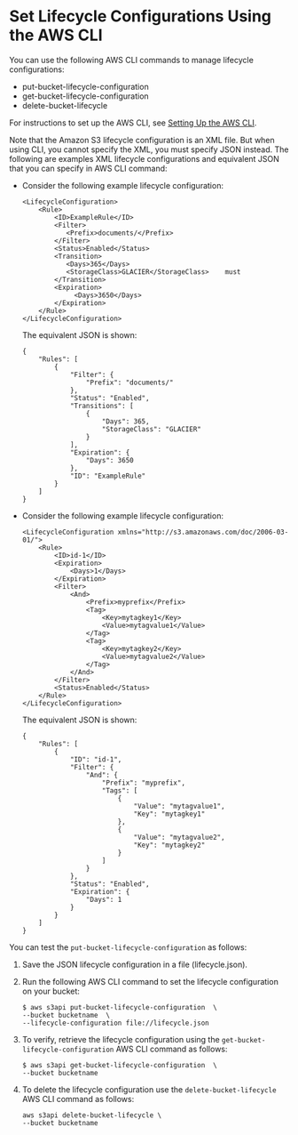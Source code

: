 # Set Lifecycle Configurations Using the AWS CLI<a name="set-lifecycle-cli"></a>

You can use the following AWS CLI commands to manage lifecycle configurations:
+ put\-bucket\-lifecycle\-configuration
+ get\-bucket\-lifecycle\-configuration
+ delete\-bucket\-lifecycle

For instructions to set up the AWS CLI, see [Setting Up the AWS CLI](setup-aws-cli.md)\.

Note that the Amazon S3 lifecycle configuration is an XML file\. But when using CLI, you cannot specify the XML, you must specify JSON instead\. The following are examples XML lifecycle configurations and equivalent JSON that you can specify in AWS CLI command:
+ Consider the following example lifecycle configuration:

  ```
  <LifecycleConfiguration>
      <Rule>
          <ID>ExampleRule</ID>
          <Filter>
             <Prefix>documents/</Prefix>
          </Filter>
          <Status>Enabled</Status>
          <Transition>        
             <Days>365</Days>        
             <StorageClass>GLACIER</StorageClass>    must   
          </Transition>    
          <Expiration>
               <Days>3650</Days>
          </Expiration>
      </Rule>
  </LifecycleConfiguration>
  ```

  The equivalent JSON is shown:

  ```
  {
      "Rules": [
          {
              "Filter": {
                  "Prefix": "documents/"
              },
              "Status": "Enabled",
              "Transitions": [
                  {
                      "Days": 365,
                      "StorageClass": "GLACIER"
                  }
              ],
              "Expiration": {
                  "Days": 3650
              },
              "ID": "ExampleRule"
          }
      ]
  }
  ```
+ Consider the following example lifecycle configuration:

  ```
  <LifecycleConfiguration xmlns="http://s3.amazonaws.com/doc/2006-03-01/">
      <Rule>
          <ID>id-1</ID>
          <Expiration>
              <Days>1</Days>
          </Expiration>
          <Filter>
              <And>
                  <Prefix>myprefix</Prefix>
                  <Tag>
                      <Key>mytagkey1</Key>
                      <Value>mytagvalue1</Value>
                  </Tag>
                  <Tag>
                      <Key>mytagkey2</Key>
                      <Value>mytagvalue2</Value>
                  </Tag>
              </And>
          </Filter>
          <Status>Enabled</Status>    
      </Rule>
  </LifecycleConfiguration>
  ```

  The equivalent JSON is shown:

  ```
  {
      "Rules": [
          {
              "ID": "id-1",
              "Filter": {
                  "And": {
                      "Prefix": "myprefix", 
                      "Tags": [
                          {
                              "Value": "mytagvalue1", 
                              "Key": "mytagkey1"
                          }, 
                          {
                              "Value": "mytagvalue2", 
                              "Key": "mytagkey2"
                          }
                      ]
                  }
              }, 
              "Status": "Enabled", 
              "Expiration": {
                  "Days": 1
              }
          }
      ]
  }
  ```

You can test the `put-bucket-lifecycle-configuration` as follows:

1. Save the JSON lifecycle configuration in a file \(lifecycle\.json\)\. 

1. Run the following AWS CLI command to set the lifecycle configuration on your bucket:

   ```
   $ aws s3api put-bucket-lifecycle-configuration  \
   --bucket bucketname  \
   --lifecycle-configuration file://lifecycle.json
   ```

1. To verify, retrieve the lifecycle configuration using the `get-bucket-lifecycle-configuration` AWS CLI command as follows:

   ```
   $ aws s3api get-bucket-lifecycle-configuration  \
   --bucket bucketname
   ```

1. To delete the lifecycle configuration use the `delete-bucket-lifecycle` AWS CLI command as follows:

   ```
   aws s3api delete-bucket-lifecycle \
   --bucket bucketname
   ```